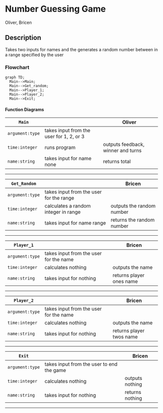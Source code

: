 # Number Guessing Game
Oliver, Bricen

## <Number Guessing Game> Description
Takes two inputs for names and the generates a random number between in a range specified by the user

### <Number Guessing Game> Flowchart
```mermaid
graph TD;
  Main-->Main;
  Main-->Get_random;
  Main-->Player_1;
  Main-->Player_2;
  Main-->Exit;
```

#### Function Diagrams

| `Main`    |               |  Oliver     |
| ------------------ | ------------- | ------------ |
| `argument:type`    | takes input from the user for 1, 2, or 3  |              |
| `time:integer`     | runs program  | outputs feedback, winner and turns             |
| `name:string`      | takes input for name none | returns total |
***
| `Get_Random`    |               |     Bricen   |
| ------------------ | ------------- | ------------ |
| `argument:type`    | takes input from the user for the range  |              |
| `time:integer`     | calculates a random integer in range  | outputs the random number        |
| `name:string`      | takes input for name range | returns the random number |
***
| `Player_1`    |               |     Bricen   |
| ------------------ | ------------- | ------------ |
| `argument:type`    | takes input from the user for the name  |              |
| `time:integer`     | calculates nothing  | outputs the name        |
| `name:string`      | takes input for nothing | returns player ones name |
***
| `Player_2`    |               |     Bricen   |
| ------------------ | ------------- | ------------ |
| `argument:type`    | takes input from the user for the name  |              |
| `time:integer`     | calculates nothing  | outputs the name        |
| `name:string`      | takes input for nothing | returns player twos name |
***
| `Exit`    |               |     Bricen   |
| ------------------ | ------------- | ------------ |
| `argument:type`    | takes input from the user to end the game |              |
| `time:integer`     | calculates nothing  | outputs nothing        |
| `name:string`      | takes input for nothing | returns nothing |
***
